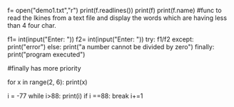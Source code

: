 f= open("demo1.txt","r")
print(f.readlines())
print(f)
print(f.name)
#func to read the lkines from a text file and display the words which are having less than 4 four char.


f1= int(input("Enter: "))
f2= int(input("Enter: "))
try:
    f1/f2
except:
   print("error")
else:
    print("a number cannot be divided by zero")
finally:
    print("program executed")


 #finally has more priority

for x in range(2, 6):
  print(x)

i = -77
while i>88:
    print(i)
    if i ==88:
        break
    i+=1   
